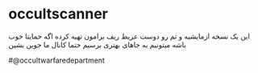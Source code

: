 # occultscanner
این یک نسخه ازمایشیه و تم رو دوست عزیط ریف برامون تهیه کرده اگه حمایتا خوب باشه میتونیم به جاهای بهتری برسیم حتما کانال ما جوین بشین

#@occultwarfaredepartment
